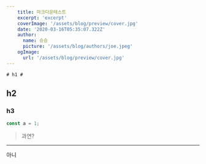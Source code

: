 ```yaml
---
    title: 마크다운테스트
    excerpt: 'excerpt'
    coverImage: '/assets/blog/preview/cover.jpg'
    date: '2020-03-16T05:35:07.322Z'
    author:
      name: 승승
      picture: '/assets/blog/authors/joe.jpeg'
    ogImage:
      url: '/assets/blog/preview/cover.jpg'
---
```

    # h1 #
## h2 ##
### h3
```js
const a = 1;
```
> 과연?
---
아니
    